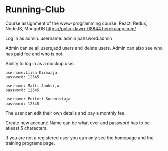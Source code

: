 # Running-Club
Course assignment of the www-programming course. 
React, Redux, NodeJS, MongoDB 
https://polar-dawn-08844.herokuapp.com/

Log in as admin.
username: admin
password:admin

Admin can se all users,add users and delete users. Admin can also see who has paid fee and who is not.

Ability to log in as a mockup user.

    username:Liisa Kirmaaja
    password: 12345
  
    username: Matti Juoksija
    password: 12345
  
    username: Petteri Suunnistaja
    password: 12345
    
The user can edit their own details and pay a monthly fee.

Create new account:
Name can be what ever and password has to be atleast 5 characters.

If you are not a registered user you can only see the homepage and the training programs page.

